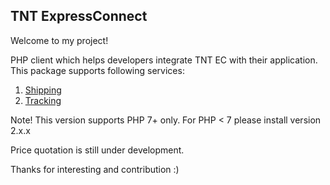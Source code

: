 ## TNT ExpressConnect

Welcome to my project!

PHP client which helps developers integrate TNT EC with their application.
This package supports following services:
1. [Shipping](https://github.com/200MPH/tnt/blob/develop/docs/Shipping/Examples/howTo.md)
2. [Tracking](https://github.com/200MPH/tnt/blob/develop/docs/Tracking/howTo.md)

Note! This version supports PHP 7+ only.
For PHP < 7 please install version 2.x.x

Price quotation is still under development.

Thanks for interesting and contribution :)